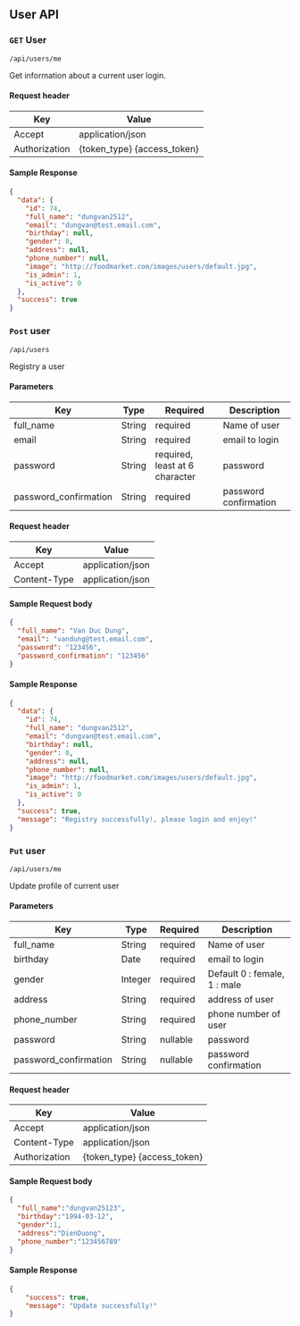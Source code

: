 ## User API

### `GET` User
```
/api/users/me
```
Get information about a current user login.

#### Request header
| Key | Value |
|---|---|
| Accept | application/json |
| Authorization | {token_type} {access_token} |

#### Sample Response
```json
{
  "data": {
    "id": 74,
    "full_name": "dungvan2512",
    "email": "dungvan@test.email.com",
    "birthday": null,
    "gender": 0,
    "address": null,
    "phone_number": null,
    "image": "http://foodmarket.com/images/users/default.jpg",
    "is_admin": 1,
    "is_active": 0
  },
  "success": true
}
```

### `Post` user
```
/api/users
```
Registry a user

#### Parameters
| Key | Type | Required | Description |
|---|---|---|---|
| full_name | String | required | Name of user |
| email | String | required | email to login |
| password | String | required, least at 6 character | password |
| password_confirmation | String | required | password confirmation |

#### Request header
| Key | Value |
|---|---|
| Accept | application/json |
|Content-Type| application/json |

#### Sample Request body
```json
{
  "full_name": "Van Duc Dung",
  "email": "vandung@test.email.com",
  "password": "123456",
  "password_confirmation": "123456"
}
```

#### Sample Response
```json
{
  "data": {
    "id": 74,
    "full_name": "dungvan2512",
    "email": "dungvan@test.email.com",
    "birthday": null,
    "gender": 0,
    "address": null,
    "phone_number": null,
    "image": "http://foodmarket.com/images/users/default.jpg",
    "is_admin": 1,
    "is_active": 0
  },
  "success": true,
  "message": "Registry successfully!, please login and enjoy!"
}
```
### `Put` user
```
/api/users/me
```
Update profile of current user

#### Parameters
| Key | Type | Required | Description |
|---|---|---|---|
| full_name | String | required | Name of user |
| birthday | Date | required | email to login |
| gender | Integer | required | Default 0 : female, 1 : male  |
| address | String | required | address of user |
| phone_number | String | required | phone number of user |
| password | String | nullable | password |
| password_confirmation | String | nullable | password confirmation |

#### Request header

| Key | Value |
|---|---|
| Accept | application/json |
|Content-Type| application/json |
| Authorization | {token_type} {access_token} |

#### Sample Request body
```json
{
  "full_name":"dungvan25123",
  "birthday":"1994-03-12",
  "gender":1,
  "address":"DienDuong",
  "phone_number":"123456789"	
}
```

#### Sample Response
```json
{
    "success": true,
    "message": "Update successfully!"
}
```
